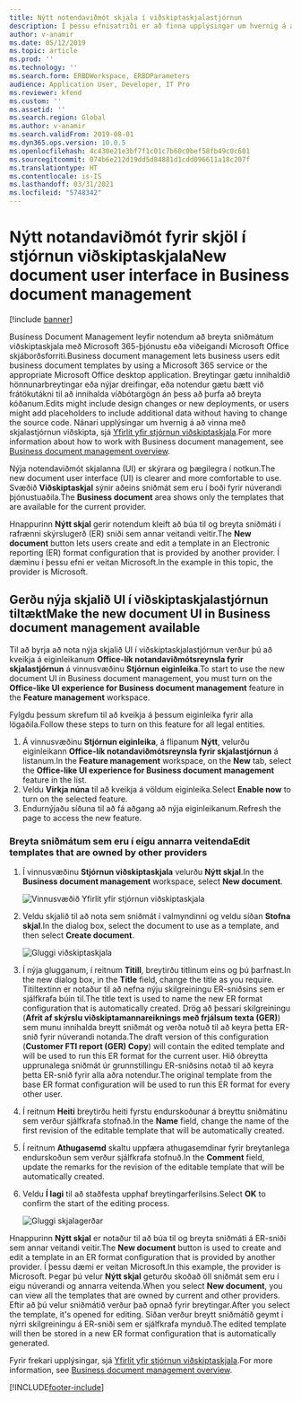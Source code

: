 ```yaml
---
title: Nýtt notendaviðmót skjala í viðskiptaskjalastjórnun
description: Í þessu efnisatriði er að finna upplýsingar um hvernig á að nota nýja notandaviðmót skjalsins í eiginleikastjórnun viðskiptaskjala fyrir rafræn skýrslugerð.
author: v-anamir
ms.date: 05/12/2019
ms.topic: article
ms.prod: ''
ms.technology: ''
ms.search.form: ERBDWorkspace, ERBDParameters
audience: Application User, Developer, IT Pro
ms.reviewer: kfend
ms.custom: ''
ms.assetid: ''
ms.search.region: Global
ms.author: v-anamir
ms.search.validFrom: 2019-08-01
ms.dyn365.ops.version: 10.0.5
ms.openlocfilehash: 4c430e21e3bf7f1c01c7b60c0bef58fb49c0c601
ms.sourcegitcommit: 074b6e212d19dd5d84881d1cdd096611a18c207f
ms.translationtype: HT
ms.contentlocale: is-IS
ms.lasthandoff: 03/31/2021
ms.locfileid: "5748342"
---
```

# <a name="new-document-user-interface-in-business-document-management"></a><span data-ttu-id="79d30-103">Nýtt notandaviðmót fyrir skjöl í stjórnun viðskiptaskjala</span><span class="sxs-lookup"><span data-stu-id="79d30-103">New document user interface in Business document management</span></span>

[!include [banner](../includes/banner.md)]

<span data-ttu-id="79d30-104">Business Document Management leyfir notendum að breyta sniðmátum viðskiptaskjala með Microsoft 365-þjónustu eða viðeigandi Microsoft Office skjáborðsforriti.</span><span class="sxs-lookup"><span data-stu-id="79d30-104">Business document management lets business users edit business document templates by using a Microsoft 365 service or the appropriate Microsoft Office desktop application.</span></span> <span data-ttu-id="79d30-105">Breytingar gætu innihaldið hönnunarbreytingar eða nýjar dreifingar, eða notendur gætu bætt við frátökutákni til að innihalda viðbótargögn án þess að þurfa að breyta kóðanum.</span><span class="sxs-lookup"><span data-stu-id="79d30-105">Edits might include design changes or new deployments, or users might add placeholders to include additional data without having to change the source code.</span></span> <span data-ttu-id="79d30-106">Nánari upplýsingar um hvernig á að vinna með skjalastjórnun viðskipta, sjá [Yfirlit yfir stjórnun viðskiptaskjala](er-business-document-management.md).</span><span class="sxs-lookup"><span data-stu-id="79d30-106">For more information about how to work with Business document management, see [Business document management overview](er-business-document-management.md).</span></span>

<span data-ttu-id="79d30-107">Nýja notendaviðmót skjalanna (UI) er skýrara og þægilegra í notkun.</span><span class="sxs-lookup"><span data-stu-id="79d30-107">The new document user interface (UI) is clearer and more comfortable to use.</span></span> <span data-ttu-id="79d30-108">Svæðið **Viðskiptaskjal** sýnir aðeins sniðmát sem eru í boði fyrir núverandi þjónustuaðila.</span><span class="sxs-lookup"><span data-stu-id="79d30-108">The **Business document** area shows only the templates that are available for the current provider.</span></span>

<span data-ttu-id="79d30-109">Hnappurinn **Nýtt skjal** gerir notendum kleift að búa til og breyta sniðmáti í rafrænni skýrslugerð (ER) sniði sem annar veitandi veitir.</span><span class="sxs-lookup"><span data-stu-id="79d30-109">The **New document** button lets users create and edit a template in an Electronic reporting (ER) format configuration that is provided by another provider.</span></span> <span data-ttu-id="79d30-110">Í dæminu í þessu efni er veitan Microsoft.</span><span class="sxs-lookup"><span data-stu-id="79d30-110">In the example in this topic, the provider is Microsoft.</span></span>

## <a name="make-the-new-document-ui-in-business-document-management-available"></a><span data-ttu-id="79d30-111">Gerðu nýja skjalið UI í viðskiptaskjalastjórnun tiltækt</span><span class="sxs-lookup"><span data-stu-id="79d30-111">Make the new document UI in Business document management available</span></span>

<span data-ttu-id="79d30-112">Til að byrja að nota nýja skjalið UI í viðskiptaskjalastjórnun verður þú að kveikja á eiginleikanum **Office-lík notandaviðmótsreynsla fyrir skjalastjórnun** á vinnusvæðinu **Stjórnun eiginleika**.</span><span class="sxs-lookup"><span data-stu-id="79d30-112">To start to use the new document UI in Business document management, you must turn on the **Office-like UI experience for Business document management** feature in the **Feature management** workspace.</span></span>

<span data-ttu-id="79d30-113">Fylgdu þessum skrefum til að kveikja á þessum eiginleika fyrir alla lögaðila.</span><span class="sxs-lookup"><span data-stu-id="79d30-113">Follow these steps to turn on this feature for all legal entities.</span></span>

1. <span data-ttu-id="79d30-114">Á vinnusvæðinu **Stjórnun eiginleika**, á flipanum **Nýtt**, velurðu eiginleikann **Office-lík notandaviðmótsreynsla fyrir skjalastjórnun** á listanum.</span><span class="sxs-lookup"><span data-stu-id="79d30-114">In the **Feature management** workspace, on the **New** tab, select the **Office-like UI experience for Business document management** feature in the list.</span></span>
2. <span data-ttu-id="79d30-115">Veldu **Virkja núna** til að kveikja á völdum eiginleika.</span><span class="sxs-lookup"><span data-stu-id="79d30-115">Select **Enable now** to turn on the selected feature.</span></span>
3. <span data-ttu-id="79d30-116">Endurnýjaðu síðuna til að fá aðgang að nýja eiginleikanum.</span><span class="sxs-lookup"><span data-stu-id="79d30-116">Refresh the page to access the new feature.</span></span>

### <a name="edit-templates-that-are-owned-by-other-providers"></a><span data-ttu-id="79d30-117">Breyta sniðmátum sem eru í eigu annarra veitenda</span><span class="sxs-lookup"><span data-stu-id="79d30-117">Edit templates that are owned by other providers</span></span>

1. <span data-ttu-id="79d30-118">Í vinnusvæðinu **Stjórnun viðskiptaskjala** velurðu **Nýtt skjal**.</span><span class="sxs-lookup"><span data-stu-id="79d30-118">In the **Business document management** workspace, select **New document**.</span></span>

    ![Vinnusvæðið Yfirlit yfir stjórnun viðskiptaskjala](./media/BDM_overview_new_template1.png)

2. <span data-ttu-id="79d30-120">Veldu skjalið til að nota sem sniðmát í valmyndinni og veldu síðan **Stofna skjal**.</span><span class="sxs-lookup"><span data-stu-id="79d30-120">In the dialog box, select the document to use as a template, and then select **Create document**.</span></span>

    ![Gluggi viðskiptaskjala](./media/BDM_overview_new_template2.png)

3. <span data-ttu-id="79d30-122">Í nýja glugganum, í reitnum **Titill**, breytirðu titlinum eins og þú þarfnast.</span><span class="sxs-lookup"><span data-stu-id="79d30-122">In the new dialog box, in the **Title** field, change the title as you require.</span></span> <span data-ttu-id="79d30-123">Titiltextinn er notaður til að nefna nýju skilgreiningu ER-sniðsins sem er sjálfkrafa búin til.</span><span class="sxs-lookup"><span data-stu-id="79d30-123">The title text is used to name the new ER format configuration that is automatically created.</span></span> <span data-ttu-id="79d30-124">Drög að þessari skilgreiningu (**Afrit af skýrslu viðskiptamannareiknings með frjálsum texta (GER)**) sem munu innihalda breytt sniðmát og verða notuð til að keyra þetta ER-snið fyrir núverandi notanda.</span><span class="sxs-lookup"><span data-stu-id="79d30-124">The draft version of this configuration (**Customer FTI report (GER) Copy**) will contain the edited template and will be used to run this ER format for the current user.</span></span> <span data-ttu-id="79d30-125">Hið óbreytta upprunalega sniðmát úr grunnstillingu ER-sniðsins notað til að keyra þetta ER-snið fyrir alla aðra notendur.</span><span class="sxs-lookup"><span data-stu-id="79d30-125">The original template from the base ER format configuration will be used to run this ER format for every other user.</span></span>
4. <span data-ttu-id="79d30-126">Í reitnum **Heiti** breytirðu heiti fyrstu endurskoðunar á breyttu sniðmátinu sem verður sjálfkrafa stofnað.</span><span class="sxs-lookup"><span data-stu-id="79d30-126">In the **Name** field, change the name of the first revision of the editable template that will be automatically created.</span></span>
5. <span data-ttu-id="79d30-127">Í reitnum **Athugasemd** skaltu uppfæra athugasemdinar fyrir breytanlega endurskoðun sem verður sjálfkrafa stofnuð.</span><span class="sxs-lookup"><span data-stu-id="79d30-127">In the **Comment** field, update the remarks for the revision of the editable template that will be automatically created.</span></span>
6. <span data-ttu-id="79d30-128">Veldu **Í lagi** til að staðfesta upphaf breytingarferilsins.</span><span class="sxs-lookup"><span data-stu-id="79d30-128">Select **OK** to confirm the start of the editing process.</span></span>

    ![Gluggi skjalagerðar](./media/BDM_overview_new_template3.png)

<span data-ttu-id="79d30-130">Hnappurinn **Nýtt skjal** er notaður til að búa til og breyta sniðmáti á ER-sniði sem annar veitandi veitir.</span><span class="sxs-lookup"><span data-stu-id="79d30-130">The **New document** button is used to create and edit a template in an ER format configuration that is provided by another provider.</span></span> <span data-ttu-id="79d30-131">Í þessu dæmi er veitan Microsoft.</span><span class="sxs-lookup"><span data-stu-id="79d30-131">In this example, the provider is Microsoft.</span></span> <span data-ttu-id="79d30-132">Þegar þú velur **Nýtt skjal** geturðu skoðað öll sniðmát sem eru í eigu núverandi og annarra veitenda.</span><span class="sxs-lookup"><span data-stu-id="79d30-132">When you select **New document**, you can view all the templates that are owned by current and other providers.</span></span> <span data-ttu-id="79d30-133">Eftir að þú velur sniðmátið verður það opnað fyrir breytingar.</span><span class="sxs-lookup"><span data-stu-id="79d30-133">After you select the template, it's opened for editing.</span></span> <span data-ttu-id="79d30-134">Síðan verður breytt sniðmátið geymt í nýrri skilgreiningu á ER-sniði sem er sjálfkrafa mynduð.</span><span class="sxs-lookup"><span data-stu-id="79d30-134">The edited template will then be stored in a new ER format configuration that is automatically generated.</span></span>

<span data-ttu-id="79d30-135">Fyrir frekari upplýsingar, sjá [Yfirlit yfir stjórnun viðskiptaskjala](er-business-document-management.md).</span><span class="sxs-lookup"><span data-stu-id="79d30-135">For more information, see [Business document management overview](er-business-document-management.md).</span></span>


[!INCLUDE[footer-include](../../../includes/footer-banner.md)]